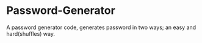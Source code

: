 # Password-Generator
A password generator code, generates password in two ways; an easy and hard(shuffles) way.
